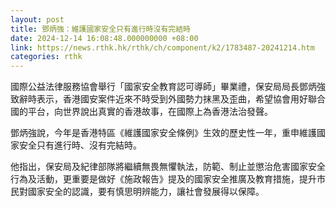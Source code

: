 ```yaml
---
layout: post
title: 鄧炳強：維護國家安全只有進行時沒有完結時
date: 2024-12-14 16:08:48.000000000 +08:00
link: https://news.rthk.hk/rthk/ch/component/k2/1783487-20241214.htm
categories: rthk
---
```


國際公益法律服務協會舉行「國家安全教育認可導師」畢業禮，保安局局長鄧炳強致辭時表示，香港國安案件近來不時受到外國勢力抹黑及歪曲，希望協會用好聯合國的平台，向世界說出真實的香港故事，在國際上為香港法治發聲。

鄧炳強說，今年是香港特區《維護國家安全條例》生效的歷史性一年，重申維護國家安全只有進行時、沒有完結時。

他指出，保安局及紀律部隊將繼續無畏無懼執法，防範、制止並懲治危害國家安全行為及活動，更重要是做好《施政報告》提及的國家安全推廣及教育措施，提升市民對國家安全的認識，要有慎思明辨能力，讓社會發展得以保障。
